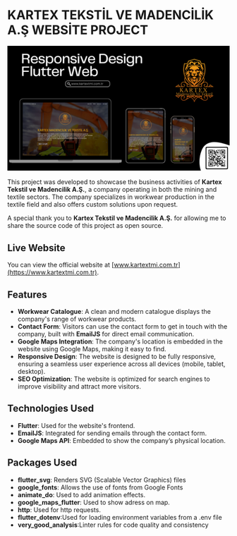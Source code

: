 # KARTEX TEKSTİL VE MADENCİLİK A.Ş WEBSİTE PROJECT

![Kartex Logo](https://github.com/NazimCimen/NazimCimen/blob/main/kartex.png)

This project was developed to showcase the business activities of **Kartex Tekstil ve Madencilik A.Ş.**, a company operating in both the mining and textile sectors. The company specializes in workwear production in the textile field and also offers custom solutions upon request.

A special thank you to **Kartex Tekstil ve Madencilik A.Ş.** for allowing me to share the source code of this project as open source.

## Live Website

You can view the official website at [www.kartextmi.com.tr](https://www.kartextmi.com.tr).


## Features

- **Workwear Catalogue**: A clean and modern catalogue displays the company's range of workwear products.
- **Contact Form**: Visitors can use the contact form to get in touch with the company, built with **EmailJS** for direct email communication.
- **Google Maps Integration**: The company's location is embedded in the website using Google Maps, making it easy to find.
- **Responsive Design**: The website is designed to be fully responsive, ensuring a seamless user experience across all devices (mobile, tablet, desktop).
- **SEO Optimization**: The website is optimized for search engines to improve visibility and attract more visitors.

## Technologies Used

- **Flutter**: Used for the website's frontend.
- **EmailJS**: Integrated for sending emails through the contact form.
- **Google Maps API**: Embedded to show the company’s physical location.

## Packages Used

- **flutter_svg**: Renders SVG (Scalable Vector Graphics) files
- **google_fonts**: Allows the use of fonts from Google Fonts
- **animate_do**: Used to add animation effects.
- **google_maps_flutter**:  Used to show adress on map.
- **http**: Used for http requests.
- **flutter_dotenv**:Used for loading environment variables from a .env file
- **very_good_analysis**:Linter rules for code quality and consistency



